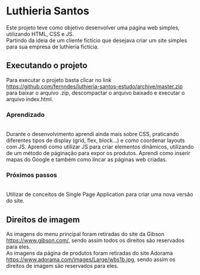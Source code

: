 # Luthieria Santos
Este projeto teve como objetivo desenvolver uma página web simples, utilizando HTML, CSS e JS.<br/>Partindo da ideia de um cliente fictício que desejava criar um site simples para sua empresa de luthieria fictícia.

## Executando o projeto
Para executar o projeto basta clicar no link https://github.com/fernndes/luthieria-santos-estudo/archive/master.zip para baixar o arquivo .zip, descompactar o arquivo baixado e executar o arquivo index.html.


### Aprendizado
</br>
Durante o desenvolvimento aprendi ainda mais sobre CSS, praticando diferentes tipos de display (grid, flex, block...) e como coordenar layouts com JS. Aprendi como utilizar JS para criar elementos dinâmicos, utilizando de um método de páginação para expor os produtos. Aprendi como inserir mapas do Google e também como lincar as páginas web criadas.


### Próximos passos
</br>
Utilizar de conceitos de Single Page Application para criar uma nova versão do site.
</br>










## Direitos de imagem
As imagens do menu principal foram retiradas do site da Gibson https://www.gibson.com/, sendo assim todos os direitos são reservados para eles.<br/>
As imagens da página de produtos foram retiradas do site Adorama https://www.adorama.com/images/Large/wbs1b.jpg, sendo assim os direitos de imagem são reservados para eles.
